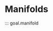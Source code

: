 # Manifolds

::: goal.manifold

[Point]: goal.manifold.Point
[Manifold]: goal.manifold.Manifold
[Coordinates]: goal.manifold.Coordinates
